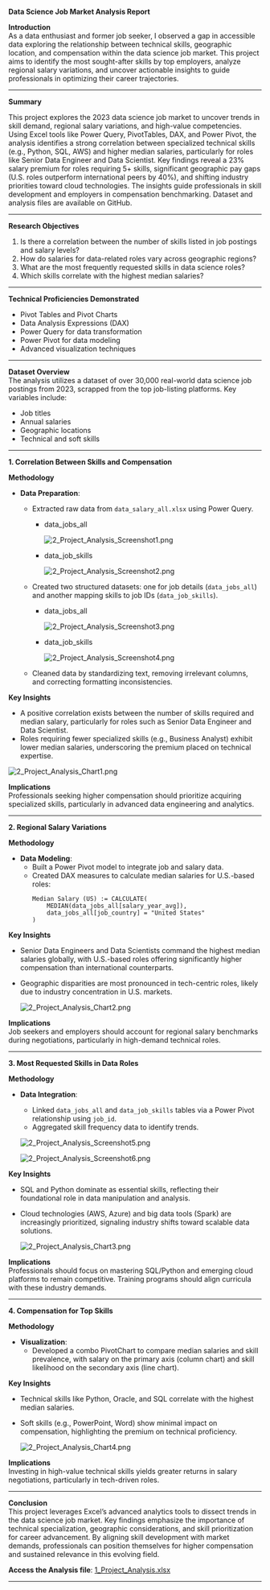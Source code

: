 

**Data Science Job Market Analysis Report**  

**Introduction**  
As a data enthusiast and former job seeker, I observed a gap in accessible data exploring the relationship between technical skills, geographic location, and compensation within the data science job market. This project aims to identify the most sought-after skills by top employers, analyze regional salary variations, and uncover actionable insights to guide professionals in optimizing their career trajectories.  

---

**Summary**

This project explores the 2023 data science job market to uncover trends in skill demand, regional salary variations, and high-value competencies. Using Excel tools like Power Query, PivotTables, DAX, and Power Pivot, the analysis identifies a strong correlation between specialized technical skills (e.g., Python, SQL, AWS) and higher median salaries, particularly for roles like Senior Data Engineer and Data Scientist. Key findings reveal a 23% salary premium for roles requiring 5+ skills, significant geographic pay gaps (U.S. roles outperform international peers by 40%), and shifting industry priorities toward cloud technologies. The insights guide professionals in skill development and employers in compensation benchmarking. Dataset and analysis files are available on GitHub.

---

**Research Objectives**  
1. Is there a correlation between the number of skills listed in job postings and salary levels?  
2. How do salaries for data-related roles vary across geographic regions?  
3. What are the most frequently requested skills in data science roles?  
4. Which skills correlate with the highest median salaries?  

---

**Technical Proficiencies Demonstrated**  
- Pivot Tables and Pivot Charts  
- Data Analysis Expressions (DAX)  
- Power Query for data transformation  
- Power Pivot for data modeling  
- Advanced visualization techniques  

---

**Dataset Overview**  
The analysis utilizes a dataset of over 30,000 real-world data science job postings from 2023, scrapped from the top job-listing platforms. Key variables include:  
- Job titles  
- Annual salaries  
- Geographic locations  
- Technical and soft skills  

---

**1. Correlation Between Skills and Compensation**  

**Methodology**  
- **Data Preparation**:  
  - Extracted raw data from `data_salary_all.xlsx` using Power Query.  

    - data_jobs_all

        ![2_Project_Analysis_Screenshot1.png](/Resources/Images/2_Project_Analysis_Screenshot1.png)

    - data_job_skills

        ![2_Project_Analysis_Screenshot2.png](/Resources/Images/2_Project_Analysis_Screenshot2.png)

  - Created two structured datasets: one for job details (`data_jobs_all`) and another mapping skills to job IDs (`data_job_skills`).  

    - data_jobs_all

        ![2_Project_Analysis_Screenshot3.png](/Resources/Images/2_Project_Analysis_Screenshot3.png)

    - data_job_skills

        ![2_Project_Analysis_Screenshot4.png](/Resources/Images/2_Project_Analysis_Screenshot4.png)

  - Cleaned data by standardizing text, removing irrelevant columns, and correcting formatting inconsistencies.  

**Key Insights**  
- A positive correlation exists between the number of skills required and median salary, particularly for roles such as Senior Data Engineer and Data Scientist.  
- Roles requiring fewer specialized skills (e.g., Business Analyst) exhibit lower median salaries, underscoring the premium placed on technical expertise.  

 ![2_Project_Analysis_Chart1.png](/Resources/Images/2_Project_Analysis_Chart1.png)

**Implications**  
Professionals seeking higher compensation should prioritize acquiring specialized skills, particularly in advanced data engineering and analytics.  

---

**2. Regional Salary Variations**  

**Methodology**  
- **Data Modeling**:  
  - Built a Power Pivot model to integrate job and salary data.  
  - Created DAX measures to calculate median salaries for U.S.-based roles:  
    ```  
    Median Salary (US) := CALCULATE(  
        MEDIAN(data_jobs_all[salary_year_avg]),  
        data_jobs_all[job_country] = "United States"  
    )  
    ```  

**Key Insights**  
- Senior Data Engineers and Data Scientists command the highest median salaries globally, with U.S.-based roles offering significantly higher compensation than international counterparts.  
- Geographic disparities are most pronounced in tech-centric roles, likely due to industry concentration in U.S. markets.  

    ![2_Project_Analysis_Chart2.png](/Resources/Images/2_Project_Analysis_Chart2.png)  


**Implications**  
Job seekers and employers should account for regional salary benchmarks during negotiations, particularly in high-demand technical roles.  

---

**3. Most Requested Skills in Data Roles**  

**Methodology**  
- **Data Integration**:  
  - Linked `data_jobs_all` and `data_job_skills` tables via a Power Pivot relationship using `job_id`.  
  - Aggregated skill frequency data to identify trends.  

  ![2_Project_Analysis_Screenshot5.png](/Resources/Images/2_Project_Analysis_Screenshot5.png)

  ![2_Project_Analysis_Screenshot6.png](/Resources/Images/2_Project_Analysis_Screenshot6.png)

**Key Insights**  
- SQL and Python dominate as essential skills, reflecting their foundational role in data manipulation and analysis.  
- Cloud technologies (AWS, Azure) and big data tools (Spark) are increasingly prioritized, signaling industry shifts toward scalable data solutions.  

    ![2_Project_Analysis_Chart3.png](/Resources/Images/2_Project_Analysis_Chart3.png)

**Implications**  
Professionals should focus on mastering SQL/Python and emerging cloud platforms to remain competitive. Training programs should align curricula with these industry demands.  

---

**4. Compensation for Top Skills**  

**Methodology**  
- **Visualization**:  
  - Developed a combo PivotChart to compare median salaries and skill prevalence, with salary on the primary axis (column chart) and skill likelihood on the secondary axis (line chart).  

**Key Insights**  
- Technical skills like Python, Oracle, and SQL correlate with the highest median salaries.  
- Soft skills (e.g., PowerPoint, Word) show minimal impact on compensation, highlighting the premium on technical proficiency.  

    ![2_Project_Analysis_Chart4.png](/Resources/Images/2_Project_Analysis_Chart4.png)

**Implications**  
Investing in high-value technical skills yields greater returns in salary negotiations, particularly in tech-driven roles.  

---

**Conclusion**  
This project leverages Excel’s advanced analytics tools to dissect trends in the data science job market. Key findings emphasize the importance of technical specialization, geographic considerations, and skill prioritization for career advancement. By aligning skill development with market demands, professionals can position themselves for higher compensation and sustained relevance in this evolving field.  

**Access the Analysis file**: [1_Project_Analysis.xlsx](1_Project_Analysis.xlsx)  

---  
